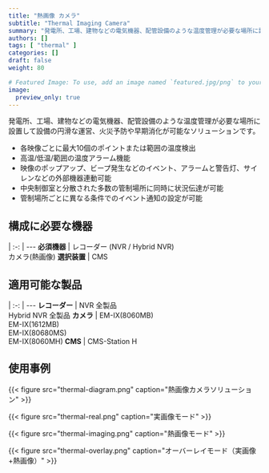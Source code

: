 ```yaml
---
title: "熱画像 カメラ"
subtitle: "Thermal Imaging Camera"
summary: "発電所、工場、建物などの電気機器、配管設備のような温度管理が必要な場所に設置して設備の円滑な運営、火災予防や早期消化が可能なソリューションです。"
authors: []
tags: [ "thermal" ]
categories: []
draft: false
weight: 80

# Featured Image: To use, add an image named `featured.jpg/png` to your page's folder.
image:
  preview_only: true
---
```


発電所、工場、建物などの電気機器、配管設備のような温度管理が必要な場所に設置して設備の円滑な運営、火災予防や早期消化が可能なソリューションです。

- 各映像ごとに最大10個のポイントまたは範囲の温度検出
- 高温/低温/範囲の温度アラーム機能
- 映像のポップアップ、ビープ発生などのイベント、アラームと警告灯、サイレンなどの外部機器連動可能
- 中央制御室と分散された多数の管制場所に同時に状況伝達が可能
- 管制場所ごとに異なる条件でのイベント通知の設定が可能

<div class="container">
<div class="row">
<div class="col-12 col-sm-6 pl-0">

## 構成に必要な機器

|
:-: | ---
**必須機器** | レコーダー (NVR / Hybrid NVR)<br>カメラ(熱画像)
**選択装置** | CMS

</div>
<div class="col-12 col-sm-6 pl-0">

## 適用可能な製品

|
:-: | ---
**レコーダー** | NVR 全製品<br>Hybrid NVR 全製品
**カメラ** | EM-IX(8060MB)<br>EM-IX(1612MB)<br>EM-IX(80680MS)<br>EM-IX(8060MH)
**CMS** | CMS-Station H

</div>
</div>
</div>

## 使用事例

{{< figure src="thermal-diagram.png" caption="熱画像カメラソリューション" >}}

<div class="container">
<div class="row">
<div class="col-12 col-sm-4">

{{< figure src="thermal-real.png" caption="実画像モード" >}}

</div>
<div class="col-12 col-sm-4">

{{< figure src="thermal-imaging.png" caption="熱画像モード" >}}

</div>
<div class="col-12 col-sm-4">

{{< figure src="thermal-overlay.png" caption="オーバーレイモード（実画像+熱画像）" >}}

</div>
</div>
</div>
